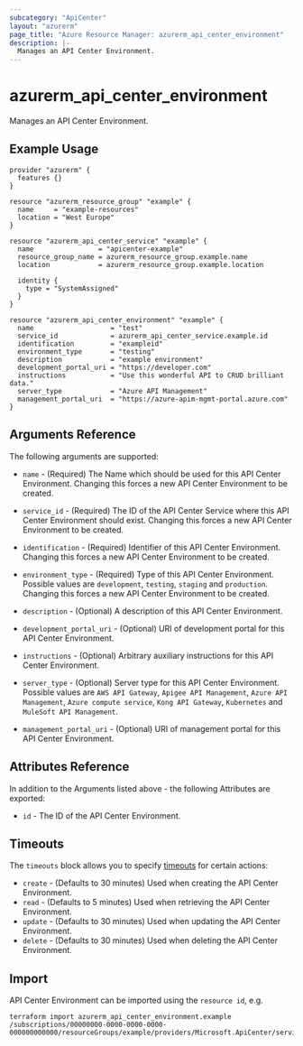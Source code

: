 ```yaml
---
subcategory: "ApiCenter"
layout: "azurerm"
page_title: "Azure Resource Manager: azurerm_api_center_environment"
description: |-
  Manages an API Center Environment.
---
```


# azurerm_api_center_environment

Manages an API Center Environment.

## Example Usage

```hcl
provider "azurerm" {
  features {}
}

resource "azurerm_resource_group" "example" {
  name     = "example-resources"
  location = "West Europe"
}

resource "azurerm_api_center_service" "example" {
  name                = "apicenter-example"
  resource_group_name = azurerm_resource_group.example.name
  location            = azurerm_resource_group.example.location

  identity {
    type = "SystemAssigned"
  }
}

resource "azurerm_api_center_environment" "example" {
  name                   = "test"
  service_id             = azurerm_api_center_service.example.id
  identification         = "exampleid"
  environment_type       = "testing"
  description            = "example environment"
  development_portal_uri = "https://developer.com"
  instructions           = "Use this wonderful API to CRUD brilliant data."
  server_type            = "Azure API Management"
  management_portal_uri  = "https://azure-apim-mgmt-portal.azure.com"
}
```

## Arguments Reference

The following arguments are supported:

* `name` - (Required) The Name which should be used for this API Center Environment. Changing this forces a new API Center Environment to be created.

* `service_id` - (Required) The ID of the API Center Service where this API Center Environment should exist. Changing this forces a new API Center Environment to be created.

* `identification` - (Required) Identifier of this API Center Environment. Changing this forces a new API Center Environment to be created.

* `environment_type` - (Required) Type of this API Center Environment. Possible values are `development`, `testing`, `staging` and `production`. Changing this forces a new API Center Environment to be created.

* `description` - (Optional) A description of this API Center Environment.

* `development_portal_uri` - (Optional) URI of development portal for this API Center Environment.

* `instructions` - (Optional) Arbitrary auxiliary instructions for this API Center Environment.

* `server_type` - (Optional) Server type for this API Center Environment. Possible values are `AWS API Gateway`, `Apigee API Management`, `Azure API Management`, `Azure compute service`, `Kong API Gateway`, `Kubernetes` and `MuleSoft API Management`.

* `management_portal_uri` - (Optional) URI of management portal for this API Center Environment.

## Attributes Reference

In addition to the Arguments listed above - the following Attributes are exported:

* `id` - The ID of the API Center Environment.

## Timeouts

The `timeouts` block allows you to specify [timeouts](https://www.terraform.io/language/resources/syntax#operation-timeouts) for certain actions:

* `create` - (Defaults to 30 minutes) Used when creating the API Center Environment.
* `read` - (Defaults to 5 minutes) Used when retrieving the API Center Environment.
* `update` - (Defaults to 30 minutes) Used when updating the API Center Environment.
* `delete` - (Defaults to 30 minutes) Used when deleting the API Center Environment.

## Import

API Center Environment can be imported using the `resource id`, e.g.

```shell
terraform import azurerm_api_center_environment.example /subscriptions/00000000-0000-0000-0000-000000000000/resourceGroups/example/providers/Microsoft.ApiCenter/services/example/workspaces/default/environments/example
```
